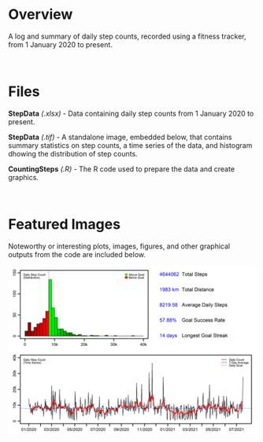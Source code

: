 # Overview

A log and summary of daily step counts, recorded using a fitness tracker, from 1 January 2020 to present.

<br/>

# Files

**StepData** *(.xlsx)* - Data containing daily step counts from 1 January 2020 to present.

**StepData** *(.tif)* - A standalone image, embedded below, that contains summary statistics on step counts, a time series of the data, and histogram dhowing the distribution of step counts.

**CountingSteps** *(.R)* - The R code used to prepare the data and create graphics.

<br/>

# Featured Images

Noteworthy or interesting plots, images, figures, and other graphical outputs from the code are included below.

<kbd>![](https://github.com/TrevorHD/CountingSteps/blob/main/StepData.jpg)</kbd>
